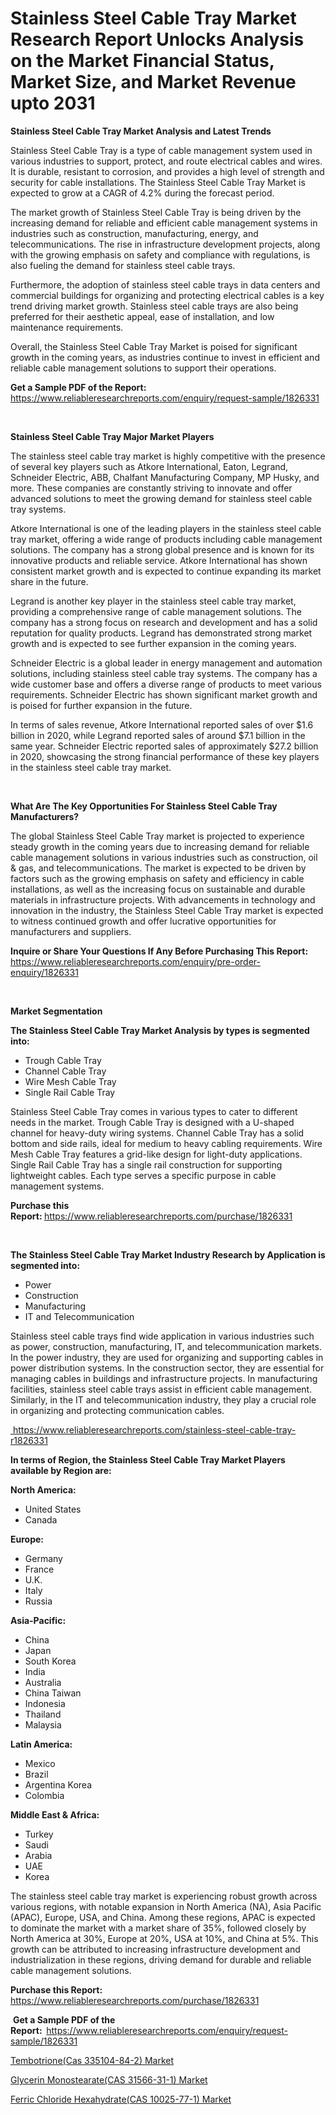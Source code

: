 <p><h1>Stainless Steel Cable Tray Market Research Report Unlocks Analysis on the Market Financial Status, Market Size, and Market Revenue upto 2031</h1></p><p><strong>Stainless Steel Cable Tray Market Analysis and Latest Trends</strong></p>
<p><p>Stainless Steel Cable Tray is a type of cable management system used in various industries to support, protect, and route electrical cables and wires. It is durable, resistant to corrosion, and provides a high level of strength and security for cable installations. The Stainless Steel Cable Tray Market is expected to grow at a CAGR of 4.2% during the forecast period.</p><p>The market growth of Stainless Steel Cable Tray is being driven by the increasing demand for reliable and efficient cable management systems in industries such as construction, manufacturing, energy, and telecommunications. The rise in infrastructure development projects, along with the growing emphasis on safety and compliance with regulations, is also fueling the demand for stainless steel cable trays.</p><p>Furthermore, the adoption of stainless steel cable trays in data centers and commercial buildings for organizing and protecting electrical cables is a key trend driving market growth. Stainless steel cable trays are also being preferred for their aesthetic appeal, ease of installation, and low maintenance requirements.</p><p>Overall, the Stainless Steel Cable Tray Market is poised for significant growth in the coming years, as industries continue to invest in efficient and reliable cable management solutions to support their operations.</p></p>
<p><strong>Get a Sample PDF of the Report:&nbsp;</strong> <a href="https://www.reliableresearchreports.com/enquiry/request-sample/1826331">https://www.reliableresearchreports.com/enquiry/request-sample/1826331</a></p>
<p>&nbsp;</p>
<p><strong>Stainless Steel Cable Tray Major Market Players</strong></p>
<p><p>The stainless steel cable tray market is highly competitive with the presence of several key players such as Atkore International, Eaton, Legrand, Schneider Electric, ABB, Chalfant Manufacturing Company, MP Husky, and more. These companies are constantly striving to innovate and offer advanced solutions to meet the growing demand for stainless steel cable tray systems.</p><p>Atkore International is one of the leading players in the stainless steel cable tray market, offering a wide range of products including cable management solutions. The company has a strong global presence and is known for its innovative products and reliable service. Atkore International has shown consistent market growth and is expected to continue expanding its market share in the future.</p><p>Legrand is another key player in the stainless steel cable tray market, providing a comprehensive range of cable management solutions. The company has a strong focus on research and development and has a solid reputation for quality products. Legrand has demonstrated strong market growth and is expected to see further expansion in the coming years.</p><p>Schneider Electric is a global leader in energy management and automation solutions, including stainless steel cable tray systems. The company has a wide customer base and offers a diverse range of products to meet various requirements. Schneider Electric has shown significant market growth and is poised for further expansion in the future.</p><p>In terms of sales revenue, Atkore International reported sales of over $1.6 billion in 2020, while Legrand reported sales of around $7.1 billion in the same year. Schneider Electric reported sales of approximately $27.2 billion in 2020, showcasing the strong financial performance of these key players in the stainless steel cable tray market.</p></p>
<p>&nbsp;</p>
<p><strong>What Are The Key Opportunities For Stainless Steel Cable Tray Manufacturers?</strong></p>
<p><p>The global Stainless Steel Cable Tray market is projected to experience steady growth in the coming years due to increasing demand for reliable cable management solutions in various industries such as construction, oil & gas, and telecommunications. The market is expected to be driven by factors such as the growing emphasis on safety and efficiency in cable installations, as well as the increasing focus on sustainable and durable materials in infrastructure projects. With advancements in technology and innovation in the industry, the Stainless Steel Cable Tray market is expected to witness continued growth and offer lucrative opportunities for manufacturers and suppliers.</p></p>
<p><strong>Inquire or Share Your Questions If Any Before Purchasing This Report:</strong> <a href="https://www.reliableresearchreports.com/enquiry/pre-order-enquiry/1826331">https://www.reliableresearchreports.com/enquiry/pre-order-enquiry/1826331</a></p>
<p>&nbsp;</p>
<p><strong>Market Segmentation</strong></p>
<p><strong>The Stainless Steel Cable Tray Market Analysis by types is segmented into:</strong></p>
<p><ul><li>Trough Cable Tray</li><li>Channel Cable Tray</li><li>Wire Mesh Cable Tray</li><li>Single Rail Cable Tray</li></ul></p>
<p><p>Stainless Steel Cable Tray comes in various types to cater to different needs in the market. Trough Cable Tray is designed with a U-shaped channel for heavy-duty wiring systems. Channel Cable Tray has a solid bottom and side rails, ideal for medium to heavy cabling requirements. Wire Mesh Cable Tray features a grid-like design for light-duty applications. Single Rail Cable Tray has a single rail construction for supporting lightweight cables. Each type serves a specific purpose in cable management systems.</p></p>
<p><strong>Purchase this Report:&nbsp;</strong><a href="https://www.reliableresearchreports.com/purchase/1826331">https://www.reliableresearchreports.com/purchase/1826331</a></p>
<p>&nbsp;</p>
<p><strong>The Stainless Steel Cable Tray Market Industry Research by Application is segmented into:</strong></p>
<p><ul><li>Power</li><li>Construction</li><li>Manufacturing</li><li>IT and Telecommunication</li></ul></p>
<p><p>Stainless steel cable trays find wide application in various industries such as power, construction, manufacturing, IT, and telecommunication markets. In the power industry, they are used for organizing and supporting cables in power distribution systems. In the construction sector, they are essential for managing cables in buildings and infrastructure projects. In manufacturing facilities, stainless steel cable trays assist in efficient cable management. Similarly, in the IT and telecommunication industry, they play a crucial role in organizing and protecting communication cables.</p></p>
<p><a href="https://www.reliableresearchreports.com/stainless-steel-cable-tray-r1826331">&nbsp;https://www.reliableresearchreports.com/stainless-steel-cable-tray-r1826331</a></p>
<p><strong>In terms of Region, the Stainless Steel Cable Tray Market Players available by Region are:</strong></p>
<p>
    <p> <strong> North America: </strong>
        <ul>
            <li>United States</li>
            <li>Canada</li>
        </ul>
        </p> 
    <p> <strong> Europe: </strong>
        <ul>
            <li>Germany</li>
            <li>France</li>
            <li>U.K.</li>
            <li>Italy</li>
            <li>Russia</li>
        </ul>
        </p> 
    <p> <strong> Asia-Pacific: </strong>
        <ul>
            <li>China</li>
            <li>Japan</li>
            <li>South Korea</li>
            <li>India</li>
            <li>Australia</li>
            <li>China Taiwan</li>
            <li>Indonesia</li>
            <li>Thailand</li>
            <li>Malaysia</li>
        </ul>
        </p> 
    <p> <strong> Latin America: </strong>
        <ul>
            <li>Mexico</li>
            <li>Brazil</li>
            <li>Argentina Korea</li>
            <li>Colombia</li>
        </ul>
        </p> 
    <p> <strong> Middle East & Africa: </strong>
        <ul>
            <li>Turkey</li>
            <li>Saudi</li>
            <li>Arabia</li>
            <li>UAE</li>
            <li>Korea</li>
        </ul>
    </p>
    </p>
<p><p>The stainless steel cable tray market is experiencing robust growth across various regions, with notable expansion in North America (NA), Asia Pacific (APAC), Europe, USA, and China. Among these regions, APAC is expected to dominate the market with a market share of 35%, followed closely by North America at 30%, Europe at 20%, USA at 10%, and China at 5%. This growth can be attributed to increasing infrastructure development and industrialization in these regions, driving demand for durable and reliable cable management solutions.</p></p>
<p><strong>Purchase this Report: </strong><a href="https://www.reliableresearchreports.com/purchase/1826331">https://www.reliableresearchreports.com/purchase/1826331</a></p>
<p>&nbsp;<strong>Get a Sample PDF of the Report:&nbsp;&nbsp;</strong><a href="https://www.reliableresearchreports.com/enquiry/request-sample/1826331">https://www.reliableresearchreports.com/enquiry/request-sample/1826331</a></p>
<p><strong></strong></p>
<p><p><a href="https://www.linkedin.com/pulse/tembotrionecas-335104-84-2-market-size-furnishes-valuable-hoezc?trackingId=iVA27G0fgMIQSU%2Bys0KhbA%3D%3D">Tembotrione(Cas 335104-84-2) Market</a></p><p><a href="https://www.linkedin.com/pulse/glycerin-monostearatecas-31566-31-1-market-size-share-pvobc?trackingId=2CAgIDGCruEFGcQ8Vd9QCw%3D%3D">Glycerin Monostearate(CAS 31566-31-1) Market</a></p><p><a href="https://www.linkedin.com/pulse/ferric-chloride-hexahydratecas-10025-77-1-market-goal-estimating-yvvjc?trackingId=te1Jt6DCzBNi6H8o%2FLIWyw%3D%3D">Ferric Chloride Hexahydrate(CAS 10025-77-1) Market</a></p></p>